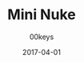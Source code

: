 ---
title: Mini Nuke
profile: SA Row 3
colorway: Brotherhood Steel
base: SILVERABS
legend: NN
author: 00keys
date: 2017-04-01
gb: junktown2
code: mininuke-silverabs-nn-sa3
id: 909 # 900 = Junktown Keys II GB
tags: SA Row 3, Mini Nuke, Junktown Keys II GB, Brotherhood Steel
template: key.jade
---